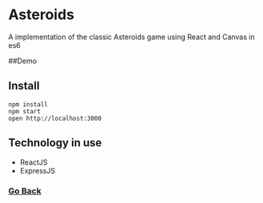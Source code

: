 # Asteroids
A implementation of the classic Asteroids game using React and Canvas in es6

##Demo

## Install

```
npm install
npm start
open http://localhost:3000
```

## Technology in use
* ReactJS
* ExpressJS

### [Go Back](../)
